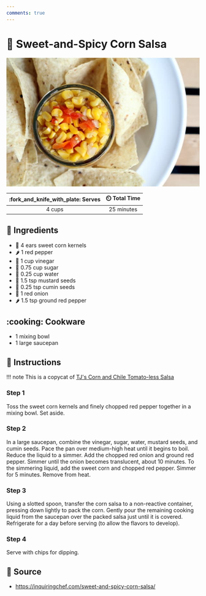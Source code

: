 ```yaml
---
comments: true
---
```

# :corn: Sweet-and-Spicy Corn Salsa

![Sweet-and-Spicy Corn Salsa](../assets/images/sweet-and-spicy-corn-salsa.jpg)

| :fork_and_knife_with_plate: Serves | :timer_clock: Total Time |
|:----------------------------------:|:-----------------------: |
| 4 cups | 25 minutes |

## :salt: Ingredients

- :corn: 4 ears sweet corn kernels
- :hot_pepper: 1 red pepper
- :sake: 1 cup vinegar
- :candy: 0.75 cup sugar
- :ice_cube: 0.25 cup water
- :hotdog: 1.5 tsp mustard seeds
- :herb: 0.25 tsp cumin seeds
- :onion: 1 red onion
- :hot_pepper: 1.5 tsp ground red pepper

## :cooking: Cookware

- 1 mixing bowl
- 1 large saucepan

## :pencil: Instructions

!!! note
    This is a copycat of [TJ's Corn and Chile Tomato-less Salsa][1]

### Step 1

Toss the sweet corn kernels and finely chopped red pepper together in a mixing bowl. Set aside.

### Step 2

In a large saucepan, combine the vinegar, sugar, water, mustard seeds, and cumin seeds. Pace the pan over medium-high
heat until it begins to boil. Reduce the liquid to a simmer. Add the chopped red onion and ground red pepper. Simmer
until the onion becomes translucent, about 10 minutes. To the simmering liquid, add the sweet corn and chopped red
pepper. Simmer for 5 minutes. Remove from heat.

### Step 3

Using a slotted spoon, transfer the corn salsa to a non-reactive container, pressing down lightly to pack the corn.
Gently pour the remaining cooking liquid from the saucepan over the packed salsa just until it is covered. Refrigerate
for a day before serving (to allow the flavors to develop).

### Step 4

Serve with chips for dipping.

## :link: Source

- <https://inquiringchef.com/sweet-and-spicy-corn-salsa/>

[1]: <https://www.traderjoes.com/home/products/pdp/corn-and-chile-tomato-less-salsa-079614>
